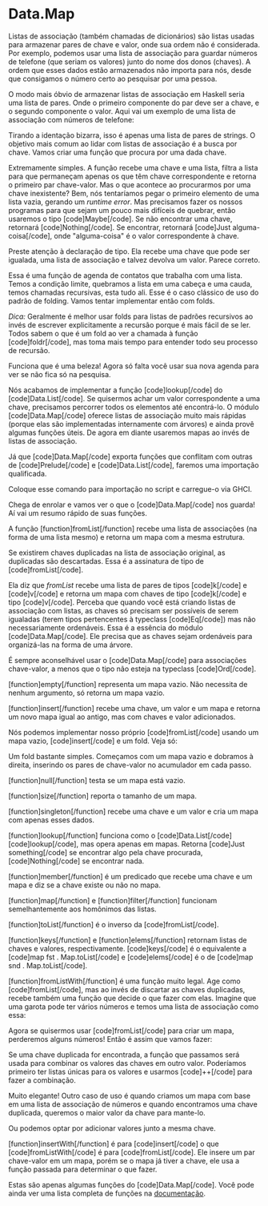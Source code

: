 Data.Map
========

Listas de associação (também chamadas de dicionários) são listas usadas para armazenar pares de 
chave e valor, onde sua ordem não é considerada. Por exemplo, podemos usar uma lista de associação para 
guardar números de telefone (que seriam os valores) junto do nome dos donos (chaves). A ordem que 
esses dados estão armazenados não importa para nós, desde que consigamos o número certo ao pesquisar 
por uma pessoa.

O modo mais óbvio de armazenar listas de associação em Haskell seria uma lista de pares. Onde o primeiro 
componente do par deve ser a chave, e o segundo componente o valor. Aqui vai um exemplo de uma lista de 
associação com números de telefone:


Tirando a identação bizarra, isso é apenas uma lista de pares de strings. O objetivo mais comum ao lidar com 
listas de associação é a busca por chave. Vamos criar uma função que procura por uma dada chave.


Extremamente simples. A função recebe uma chave e uma lista, filtra a lista para que permaneçam apenas 
os que têm chave correspondente e retorna o primeiro par chave-valor. Mas o que acontece ao procurarmos 
por uma chave inexistente? Bem, nós tentaríamos pegar o primeiro elemento de uma lista vazia, 
gerando um <i>runtime error</i>. Mas precisamos fazer os nossos programas para que sejam um pouco mais difíceis 
de quebrar, então usaremos o tipo [code]Maybe[/code]. Se não encontrar uma chave, retornará 
[code]Nothing[/code]. Se encontrar, retornará [code]Just alguma-coisa[/code], onde "alguma-coisa" é o 
valor correspondente à chave.


Preste atenção à declaração de tipo. Ela recebe uma chave que pode ser igualada, uma lista de associação e 
talvez devolva um valor. Parece correto.

Essa é uma função de agenda de contatos que trabalha com uma lista. Temos a condição limite, 
quebramos a lista em uma cabeça e uma cauda, temos chamadas recursivas, esta tudo ali. 
Esse é o caso clássico de uso do padrão de folding. Vamos tentar implementar então com folds.


<em>Dica:</em> Geralmente é melhor usar folds para listas de padrões recursivos ao invés de escrever 
explicitamente a recursão porque é mais fácil de se ler. Todos sabem o que é um fold ao ver a chamada à 
função [code]foldr[/code], mas toma mais tempo para entender todo seu processo de recursão.


Funciona que é uma beleza! Agora só falta você usar sua nova agenda para ver se não fica só na pesquisa.

Nós acabamos de implementar a função [code]lookup[/code] do [code]Data.List[/code]. Se quisermos 
achar um valor correspondente a uma chave, precisamos percorrer todos os elementos até encontrá-lo. 
O módulo [code]Data.Map[/code] oferece listas de associação muito mais rápidas (porque elas são 
implementadas internamente com árvores) e ainda provê algumas funções úteis. De agora em diante 
usaremos mapas ao invés de listas de associação.

Já que [code]Data.Map[/code] exporta funções que conflitam com outras de [code]Prelude[/code] e 
[code]Data.List[/code], faremos uma importação qualificada.


Coloque esse comando para importação no script e carregue-o via GHCI.

Chega de enrolar e vamos ver o que o [code]Data.Map[/code] nos guarda! Aí vai um resumo rápido de 
suas funções.

A função [function]fromList[/function] recebe uma lista de associações (na forma de uma lista mesmo) 
e retorna um mapa com a mesma estrutura.


Se existirem chaves duplicadas na lista de associação original, as duplicadas são descartadas. 
Essa é a assinatura de tipo de [code]fromList[/code].


Ela diz que <i>fromList</i> recebe uma lista de pares de tipos [code]k[/code] e [code]v[/code] e retorna um mapa com 
chaves de tipo [code]k[/code] e tipo [code]v[/code]. Perceba que quando você está criando listas 
de associação com listas, as chaves só precisam ser possíveis de serem igualadas (terem tipos 
pertencentes à typeclass [code]Eq[/code]) mas não necessariamente ordenáveis. Essa é a essência 
do módulo [code]Data.Map[/code]. Ele precisa que as chaves sejam ordenáveis para organizá-las na 
forma de uma árvore.

É sempre aconselhável usar o [code]Data.Map[/code] para associações chave-valor, a menos que o tipo 
não esteja na typeclass [code]Ord[/code].

[function]empty[/function] representa um mapa vazio. Não necessita de nenhum argumento, só retorna 
um mapa vazio.


[function]insert[/function] recebe uma chave, um valor e um mapa e retorna um novo mapa igual ao 
antigo, mas com chaves e valor adicionados.


Nós podemos implementar nosso próprio [code]fromList[/code] usando um mapa vazio, 
[code]insert[/code] e um fold. Veja só:


Um fold bastante simples. Começamos com um mapa vazio e dobramos à direita, inserindo os pares de 
chave-valor no acumulador em cada passo.

[function]null[/function] testa se um mapa está vazio.


[function]size[/function] reporta o tamanho de um mapa.


[function]singleton[/function] recebe uma chave e um valor e cria um mapa com apenas esses dados.


[function]lookup[/function] funciona como o [code]Data.List[/code] [code]lookup[/code], mas 
opera apenas em mapas. Retorna [code]Just something[/code] se encontrar algo pela chave procurada, 
[code]Nothing[/code] se encontrar nada.

[function]member[/function] é um predicado que recebe uma chave e um mapa e diz se a chave existe 
ou não no mapa.


[function]map[/function] e [function]filter[/function] funcionam semelhantemente aos homônimos 
das listas.



[function]toList[/function] é o inverso da [code]fromList[/code].


[function]keys[/function] e [function]elems[/function] retornam listas de chaves e valores, 
respectivamente. [code]keys[/code] é o equivalente a [code]map fst . Map.toList[/code] e 
[code]elems[/code] é o de [code]map snd . Map.toList[/code].

[function]fromListWith[/function] é uma função muito legal. Age como [code]fromList[/code], mas 
ao invés de discartar as chaves duplicadas, recebe também uma função que decide o que fazer com elas. 
Imagine que uma garota pode ter vários números e temos uma lista de associação como essa:


Agora se quisermos usar [code]fromList[/code] para criar um mapa, perderemos alguns números! Então é 
assim que vamos fazer:


Se uma chave duplicada for encontrada, a função que passamos será usada para combinar os valores das 
chaves em outro valor. Poderíamos primeiro ter listas únicas para os valores e usarmos [code]++[/code] 
para fazer a combinação.


Muito elegante! Outro caso de uso é quando criamos um mapa com base em uma lista de associação de números 
e quando encontramos uma chave duplicada, queremos o maior valor da chave para mante-lo.


Ou podemos optar por adicionar valores junto a mesma chave.


[function]insertWith[/function] é para [code]insert[/code] o que [code]fromListWith[/code] é para 
[code]fromList[/code]. Ele insere um par chave-valor em um mapa, porém se o mapa já tiver a chave, 
ele usa a função passada para determinar o que fazer.


Estas são apenas algumas funções do [code]Data.Map[/code]. Você pode ainda ver uma lista completa de funções na 
<a href="http://www.haskell.org/ghc/docs/latest/html/libraries/containers/Data-Map.html#v%3Aassocs">documentação</a>.
